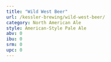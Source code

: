 ```yaml
---
title: "Wild West Beer"
url: /kessler-brewing/wild-west-beer/
category: North American Ale
style: American-Style Pale Ale
abv: 0
ibu: 0
srm: 0
upc: 0
---
```


